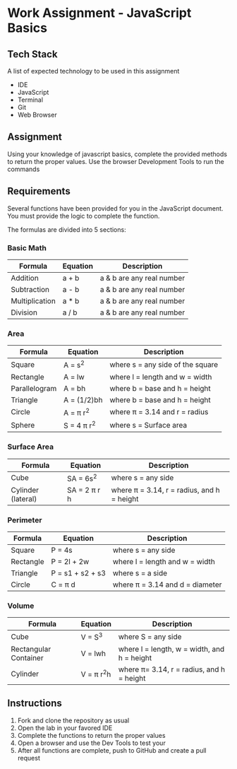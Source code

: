 # Work Assignment - JavaScript Basics

## Tech Stack
A list of expected technology to be used in this assignment

* IDE
* JavaScript
* Terminal
* Git
* Web Browser

## Assignment
Using your knowledge of javascript basics, complete the provided methods to return the proper values. Use the browser Development Tools to run the commands

## Requirements

Several functions have been provided for you in the JavaScript document. You must provide the logic to complete the function.

The formulas are divided into 5 sections:

### Basic Math

| Formula | Equation | Description |
| ------- | -------- | ----------- |
| Addition | a + b | a & b are any real number |
| Subtraction | a - b | a & b are any real number |
| Multiplication | a * b | a & b are any real number |
| Division | a / b | a & b are any real number |

### Area

| Formula | Equation | Description |
| ------- | -------- | ----------- |
| Square | A = s<sup>2</sup> | where s = any side of the square  |
| Rectangle | A = lw | where l = length and w = width  |
| Parallelogram | A = bh | where b = base and h = height |
| Triangle | A = (1/2)bh| where b = base and h = height |
| Circle | A = π r<sup>2</sup> | where π = 3.14 and r = radius |
| Sphere | S = 4 π r<sup>2</sup> | where s = Surface area  |

### Surface Area

| Formula | Equation | Description |
| ------- | -------- | ----------- |
| Cube | SA = 6s<sup>2</sup> | where s = any side |
| Cylinder (lateral) | SA = 2 π r h | where π = 3.14, r = radius, and h = height  |

### Perimeter

| Formula | Equation | Description |
| ------- | -------- | ----------- |
| Square | P = 4s | where s = any side |
| Rectangle | P = 2l + 2w | where l = length and w = width |
| Triangle | P = s1 + s2 + s3 | where s = a side |
| Circle | C = π d | where π = 3.14 and d = diameter |

### Volume

| Formula | Equation | Description |
| ------- | -------- | ----------- |
| Cube | V = S<sup>3</sup> | where S = any side |
| Rectangular Container | V = lwh | where l = length, w = width, and h = height |
| Cylinder |V  = π r<sup>2</sup>h | where π= 3.14, r = radius, and h = height |

## Instructions

1. Fork and clone the repository as usual
2. Open the lab in your favored IDE
3. Complete the functions to return the proper values
4. Open a browser and use the Dev Tools to test your
5. After all functions are complete, push to GitHub and create a pull request
